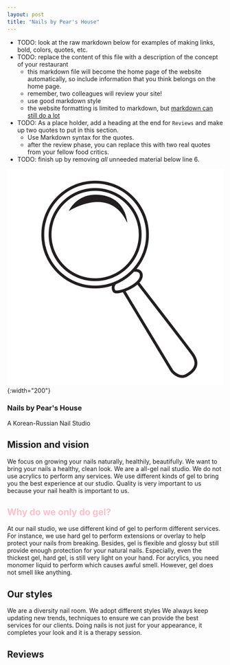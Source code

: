```yaml
---
layout: post
title: "Nails by Pear's House"
---
```


- TODO: look at the raw markdown below for examples of making links, bold, colors, quotes, etc.
- TODO: replace the content of this file with a description of the concept of your restaurant
  - this markdown file will become the home page of the website automatically, so include
    information that you think belongs on the home page.
  - remember, two colleagues will review your site!
  - use good markdown style
  - the website formatting is limited to markdown, but
  [markdown can still do a lot](https://www.markdownguide.org/tools/jekyll/)
- TODO: As a place holder, add a heading at the end for `Reviews` and make up two quotes to
  put in this section.
  - Use Markdown syntax for the quotes.
  - after the review phase, you can replace this with two real quotes from your fellow
  food critics.
- TODO: finish up by removing _all_ unneeded material below line 6.

![logo](./assets/images/magnifying-glass-logo.jpeg){:width="200"}

### Nails by Pear's House

A Korean-Russian Nail Studio

## Mission and vision

We focus on growing your nails naturally, healthily, beautifully. We want to bring your nails a healthy, clean look. 
We are a all-gel nail studio. 
We do not use acrylics to perform any services. We use different kinds of gel to bring you the best experience at our studio.
Quality is very important to us because your nail health is important to us.


##  <span style="color:Pink"> Why do we only do gel?
 
 At our nail studio, we use different kind of gel to perform different services. For instance, we use hard gel to perform extensions or overlay to help protect your nails from breaking. Besides, gel is flexible and glossy but still provide enough protection for your natural nails. Especially, even the thickest gel, hard gel, is still very light on your hand.
For acrylics, you need monomer liquid to perform which causes awful smell. However, gel does not smell like anything. 

## Our styles

We are a diversity nail room. We adopt different styles
We always keep updating new trends, techniques to ensure we can provide the best services for our clients.
Doing nails is not just for your appearance, it completes your look and it is a therapy session.

## Reviews


